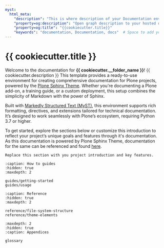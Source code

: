 ```yaml
---
myst:
  html_meta:
    "description": "This is where description of your Documentation environment will be placed."
    "property=og:description": "Open graph description to your hosted documentation."
    "property=og:title": "{{cookiecutter.title}}"
    "keywords": "documentation, Documentation, docs"  # Space to add your own personal keywords!
---
```


# {{ cookiecutter.title }}

Welcome to the documentation for **{{ cookiecutter.__folder_name }}**!
{{ cookiecutter.description }}
This template provides a ready-to-use environment for creating comprehensive documentation for Plone projects, powered by the [Plone Sphinx Theme](https://github.com/plone/plone-sphinx-theme).
Whether you're documenting a Plone add-on, a training guide, or a custom deployment, this setup combines the simplicity of Markdown with the power of Sphinx.

Built with [Markedly Structured Text (MyST)](https://myst-parser.readthedocs.io/en/latest/), this environment supports rich formatting, directives, and extensions tailored for technical documentation.
It’s designed to work seamlessly with Plone’s ecosystem, requiring Python 3.7 or higher.

To get started, explore the sections below or customize this introduction to reflect your project’s unique goals and features through it's documentation.
As this documentation is powered by Plone Sphinx Theme, documentation for the same can be referenced and found [here](https://plone-sphinx-theme.readthedocs.io/).
<!-- Need to add the updated link of documentation here -->

```{todo}
Replace this section with you project introduction and key features.
```

```{toctree}
:caption: How to guides
:hidden: true
:maxdepth: 2

guides/getting-started
guides/usage
```

```{toctree}
:caption: Reference
:hidden: true
:maxdepth: 2

reference/file-system-structure
reference/theme-elements
```

```{toctree}
:maxdepth: 2
:hidden: true
:caption: Appendices

glossary
```
